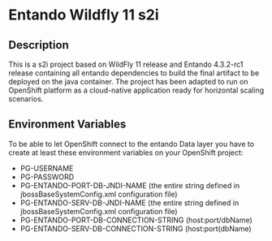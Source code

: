 # Entando Wildfly 11 s2i

## Description

This is a s2i project based on WildFly 11 release and Entando 4.3.2-rc1 release containing all entando dependencies to build the final artifact to be deployed on the java container.
The project has been adapted to run on OpenShift platform as a cloud-native application ready for horizontal scaling scenarios.

## Environment Variables

To be able to let OpenShift connect to the entando Data layer you have to create at least these environment variables on your OpenShift project:

- PG-USERNAME
- PG-PASSWORD
- PG-ENTANDO-PORT-DB-JNDI-NAME (the entire string defined in jbossBaseSystemConfig.xml configuration file)
- PG-ENTANDO-SERV-DB-JNDI-NAME (the entire string defined in jbossBaseSystemConfig.xml configuration file)
- PG-ENTANDO-PORT-DB-CONNECTION-STRING (host:port/dbName)
- PG-ENTANDO-SERV-DB-CONNECTION-STRING (host:port(dbName)


